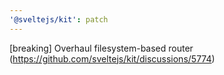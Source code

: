 ```yaml
---
'@sveltejs/kit': patch
---
```


[breaking] Overhaul filesystem-based router (https://github.com/sveltejs/kit/discussions/5774)
